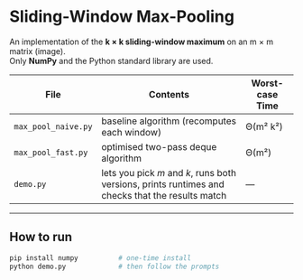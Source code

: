 # Sliding-Window Max-Pooling

An implementation of the **k × k sliding-window maximum** on an m × m
matrix (image).  
Only **NumPy** and the Python standard library are used.

| File              | Contents                    | Worst-case Time |
|-------------------|-----------------------------|-----------------|
| `max_pool_naive.py` | baseline algorithm (recomputes each window) | Θ(m² k²) |
| `max_pool_fast.py`  | optimised two-pass deque algorithm          | Θ(m²)    |
| `demo.py`           | lets you pick *m* and *k*, runs both versions, prints runtimes and checks that the results match | — |

---

## How to run

```bash
pip install numpy          # one-time install
python demo.py             # then follow the prompts
